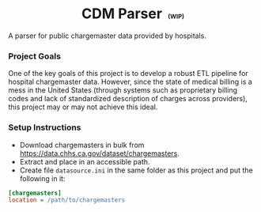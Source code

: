 <center><h1>CDM Parser<small style="font-size: 9pt;">&emsp;(WIP)</small></h1></center>

A parser for public chargemaster data provided by hospitals.

### Project Goals
One of the key goals of this project is to develop a robust ETL pipeline for hospital chargemaster data.
However, since the state of medical billing is a mess in the United States (through systems such as proprietary
billing codes and lack of standardized description of charges across providers), this project may or may not
achieve this ideal.

### Setup Instructions
- Download chargemasters in bulk from https://data.chhs.ca.gov/dataset/chargemasters.
- Extract and place in an accessible path.
- Create file `datasource.ini` in the same folder as this project and put the following in it:

```ini
[chargemasters]
location = /path/to/chargemasters
```